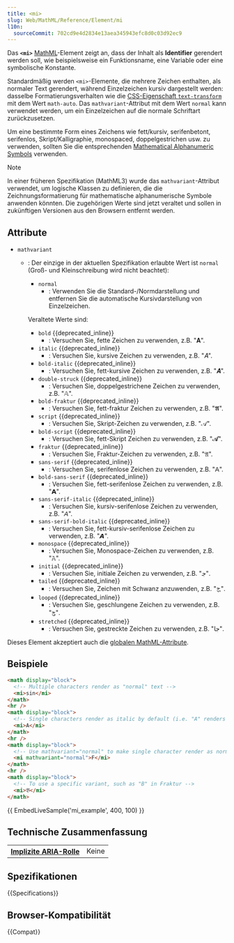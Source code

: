 ```yaml
---
title: <mi>
slug: Web/MathML/Reference/Element/mi
l10n:
  sourceCommit: 702cd9e4d2834e13aea345943efc8d0c03d92ec9
---
```


Das **`<mi>`** [MathML](/de/docs/Web/MathML)-Element zeigt an, dass der Inhalt als **Identifier** gerendert werden soll, wie beispielsweise ein Funktionsname, eine Variable oder eine symbolische Konstante.

Standardmäßig werden `<mi>`-Elemente, die mehrere Zeichen enthalten, als normaler Text gerendert, während Einzelzeichen kursiv dargestellt werden: dasselbe Formatierungsverhalten wie die [CSS-Eigenschaft `text-transform`](/de/docs/Web/CSS/text-transform) mit dem Wert `math-auto`.
Das `mathvariant`-Attribut mit dem Wert `normal` kann verwendet werden, um ein Einzelzeichen auf die normale Schriftart zurückzusetzen.

Um eine bestimmte Form eines Zeichens wie fett/kursiv, serifenbetont, serifenlos, Skript/Kalligraphie, monospaced, doppelgestrichen usw. zu verwenden, sollten Sie die entsprechenden [Mathematical Alphanumeric Symbols](https://en.wikipedia.org/wiki/Mathematical_Alphanumeric_Symbols) verwenden.

> [!NOTE]
> In einer früheren Spezifikation (MathML3) wurde das `mathvariant`-Attribut verwendet, um logische Klassen zu definieren, die die Zeichnungsformatierung für mathematische alphanumerische Symbole anwenden könnten.
> Die zugehörigen Werte sind jetzt veraltet und sollen in zukünftigen Versionen aus den Browsern entfernt werden.

## Attribute

- `mathvariant`

  - : Der einzige in der aktuellen Spezifikation erlaubte Wert ist `normal` (Groß- und Kleinschreibung wird nicht beachtet):

    - `normal`
      - : Verwenden Sie die Standard-/Normdarstellung und entfernen Sie die automatische Kursivdarstellung von Einzelzeichen.

    Veraltete Werte sind:

    - `bold` {{deprecated_inline}}
      - : Versuchen Sie, fette Zeichen zu verwenden, z.B. "𝐀".
    - `italic` {{deprecated_inline}}
      - : Versuchen Sie, kursive Zeichen zu verwenden, z.B. "𝐴".
    - `bold-italic` {{deprecated_inline}}
      - : Versuchen Sie, fett-kursive Zeichen zu verwenden, z.B. "𝑨".
    - `double-struck` {{deprecated_inline}}
      - : Versuchen Sie, doppelgestrichene Zeichen zu verwenden, z.B. "𝔸".
    - `bold-fraktur` {{deprecated_inline}}
      - : Versuchen Sie, fett-fraktur Zeichen zu verwenden, z.B. "𝕬".
    - `script` {{deprecated_inline}}
      - : Versuchen Sie, Skript-Zeichen zu verwenden, z.B. "𝒜".
    - `bold-script` {{deprecated_inline}}
      - : Versuchen Sie, fett-Skript Zeichen zu verwenden, z.B. "𝓐".
    - `fraktur` {{deprecated_inline}}
      - : Versuchen Sie, Fraktur-Zeichen zu verwenden, z.B. "𝔄".
    - `sans-serif` {{deprecated_inline}}
      - : Versuchen Sie, serifenlose Zeichen zu verwenden, z.B. "𝖠".
    - `bold-sans-serif` {{deprecated_inline}}
      - : Versuchen Sie, fett-serifenlose Zeichen zu verwenden, z.B. "𝗔".
    - `sans-serif-italic` {{deprecated_inline}}
      - : Versuchen Sie, kursiv-serifenlose Zeichen zu verwenden, z.B. "𝘈".
    - `sans-serif-bold-italic` {{deprecated_inline}}
      - : Versuchen Sie, fett-kursiv-serifenlose Zeichen zu verwenden, z.B. "𝘼".
    - `monospace` {{deprecated_inline}}
      - : Versuchen Sie, Monospace-Zeichen zu verwenden, z.B. "𝙰".
    - `initial` {{deprecated_inline}}
      - : Versuchen Sie, initiale Zeichen zu verwenden, z.B. "𞸢".
    - `tailed` {{deprecated_inline}}
      - : Versuchen Sie, Zeichen mit Schwanz anzuwenden, z.B. "𞹂".
    - `looped` {{deprecated_inline}}
      - : Versuchen Sie, geschlungene Zeichen zu verwenden, z.B. "𞺂".
    - `stretched` {{deprecated_inline}}
      - : Versuchen Sie, gestreckte Zeichen zu verwenden, z.B. "𞹢".

Dieses Element akzeptiert auch die [globalen MathML-Attribute](/de/docs/Web/MathML/Reference/Global_attributes).

## Beispiele

```html
<math display="block">
  <!-- Multiple characters render as "normal" text -->
  <mi>sin</mi>
</math>
<hr />
<math display="block">
  <!-- Single characters render as italic by default (i.e. "A" renders as "𝐴") -->
  <mi>A</mi>
</math>
<hr />
<math display="block">
  <!-- Use mathvariant="normal" to make single character render as normal text -->
  <mi mathvariant="normal">F</mi>
</math>
<hr />
<math display="block">
  <!-- To use a specific variant, such as "B" in Fraktur -->
  <mi>𝔅</mi>
</math>
```

{{ EmbedLiveSample('mi_example', 400, 100) }}

## Technische Zusammenfassung

<table class="properties">
  <tr>
    <th scope="row">
      <a href="/de/docs/Web/Accessibility/ARIA/Reference/Roles">Implizite ARIA-Rolle</a>
    </th>
    <td>
      Keine
    </td>
  </tr>
</table>

## Spezifikationen

{{Specifications}}

## Browser-Kompatibilität

{{Compat}}
